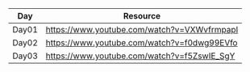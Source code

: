 | Day | Resource |
|-----|----------|
|Day01|https://www.youtube.com/watch?v=VXWvfrmpapI|
|Day02|https://www.youtube.com/watch?v=f0dwg99EVfo|
|Day03|https://www.youtube.com/watch?v=f5ZswIE_SgY|
